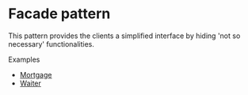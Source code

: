 # Facade pattern

This pattern provides the clients a simplified interface by hiding 'not so necessary' functionalities.

Examples

* [Mortgage](mortgage/MortgageUnitTests.cs)
* [Waiter](waiter/WaiterUnitTests.cs)
